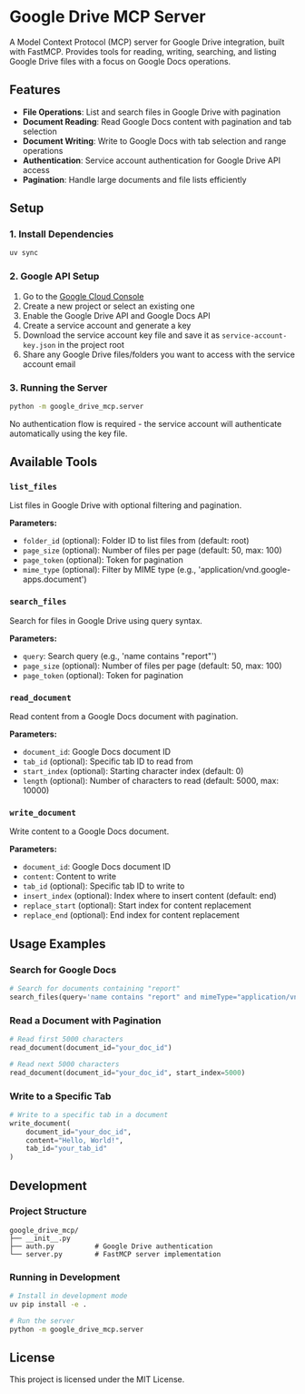 # Google Drive MCP Server

A Model Context Protocol (MCP) server for Google Drive integration, built with FastMCP. Provides tools for reading, writing, searching, and listing Google Drive files with a focus on Google Docs operations.

## Features

- **File Operations**: List and search files in Google Drive with pagination
- **Document Reading**: Read Google Docs content with pagination and tab selection
- **Document Writing**: Write to Google Docs with tab selection and range operations
- **Authentication**: Service account authentication for Google Drive API access
- **Pagination**: Handle large documents and file lists efficiently

## Setup

### 1. Install Dependencies

```bash
uv sync
```

### 2. Google API Setup

1. Go to the [Google Cloud Console](https://console.cloud.google.com/)
2. Create a new project or select an existing one
3. Enable the Google Drive API and Google Docs API
4. Create a service account and generate a key
5. Download the service account key file and save it as `service-account-key.json` in the project root
6. Share any Google Drive files/folders you want to access with the service account email

### 3. Running the Server

```bash
python -m google_drive_mcp.server
```

No authentication flow is required - the service account will authenticate automatically using the key file.

## Available Tools

### `list_files`
List files in Google Drive with optional filtering and pagination.

**Parameters:**
- `folder_id` (optional): Folder ID to list files from (default: root)
- `page_size` (optional): Number of files per page (default: 50, max: 100)
- `page_token` (optional): Token for pagination
- `mime_type` (optional): Filter by MIME type (e.g., 'application/vnd.google-apps.document')

### `search_files`
Search for files in Google Drive using query syntax.

**Parameters:**
- `query`: Search query (e.g., 'name contains "report"')
- `page_size` (optional): Number of files per page (default: 50, max: 100)
- `page_token` (optional): Token for pagination

### `read_document`
Read content from a Google Docs document with pagination.

**Parameters:**
- `document_id`: Google Docs document ID
- `tab_id` (optional): Specific tab ID to read from
- `start_index` (optional): Starting character index (default: 0)
- `length` (optional): Number of characters to read (default: 5000, max: 10000)

### `write_document`
Write content to a Google Docs document.

**Parameters:**
- `document_id`: Google Docs document ID
- `content`: Content to write
- `tab_id` (optional): Specific tab ID to write to
- `insert_index` (optional): Index where to insert content (default: end)
- `replace_start` (optional): Start index for content replacement
- `replace_end` (optional): End index for content replacement

## Usage Examples

### Search for Google Docs
```python
# Search for documents containing "report"
search_files(query='name contains "report" and mimeType="application/vnd.google-apps.document"')
```

### Read a Document with Pagination
```python
# Read first 5000 characters
read_document(document_id="your_doc_id")

# Read next 5000 characters
read_document(document_id="your_doc_id", start_index=5000)
```

### Write to a Specific Tab
```python
# Write to a specific tab in a document
write_document(
    document_id="your_doc_id",
    content="Hello, World!",
    tab_id="your_tab_id"
)
```

## Development

### Project Structure
```
google_drive_mcp/
├── __init__.py
├── auth.py          # Google Drive authentication
└── server.py        # FastMCP server implementation
```

### Running in Development
```bash
# Install in development mode
uv pip install -e .

# Run the server
python -m google_drive_mcp.server
```

## License

This project is licensed under the MIT License.
